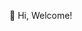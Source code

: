 👋 Hi, Welcome!




<!---
YeralShaik/YeralShaik is a ✨ special ✨ repository because its `README.md` (this file) appears on your GitHub profile.
You can click the Preview link to take a look at your changes.
--->
